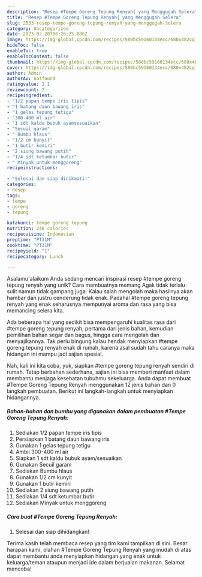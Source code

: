 ```yaml
---
description: "Resep #Tempe Goreng Tepung Renyah{ yang Menggugah Selera"
title: "Resep #Tempe Goreng Tepung Renyah{ yang Menggugah Selera"
slug: 2533-resep-tempe-goreng-tepung-renyah-yang-menggugah-selera
category: Uncategorized
date: 2023-02-20T06:26:25.086Z
image: https://img-global.cpcdn.com/recipes/580bc59160134ecc/680x482cq70/tempe-goreng-tepung-renyah-foto-resep-utama.jpg
hideToc: false
enableToc: true
enableTocContent: false
thumbnail: https://img-global.cpcdn.com/recipes/580bc59160134ecc/680x482cq70/tempe-goreng-tepung-renyah-foto-resep-utama.jpg
cover: https://img-global.cpcdn.com/recipes/580bc59160134ecc/680x482cq70/tempe-goreng-tepung-renyah-foto-resep-utama.jpg
author: Admin
authorAv: notfound
ratingvalue: 3.1
reviewcount: 7
recipeingredient:
- "1/2 papan tempe iris tipis"
- "1 batang daun bawang iris"
- "1 gelas tepung tetigu"
- "300-400 ml air"
- "1 sdt kaldu bubuk ayamsesuaikan"
- "Secuil garam"
- " Bumbu hlaus"
- "1/2 cm kunyit"
- "1 butir kemiri"
- "2 siung bawang putih"
- "1/4 sdt ketumbar butir"
- " Minyak untuk menggoreng"
recipeinstructions:

- "Selesai dan siap dinikmati!"
categories:
- Resep
tags:
- tempe
- goreng
- tepung

katakunci: tempe goreng tepung 
nutrition: 240 calories
recipecuisine: Indonesian
preptime: "PT31M"
cooktime: "PT31M"
recipeyield: "1"
recipecategory: Lunch

---
```



Asalamu'alaikum Anda sedang mencari inspirasi resep #tempe goreng tepung renyah yang unik? Cara membuatnya memang Agak tidak terlalu sulit namun tidak gampang juga. Kalau salah mengolah maka hasilnya akan hambar dan justru cenderung tidak enak. Padahal #tempe goreng tepung renyah yang enak seharusnya mempunyai aroma dan rasa yang bisa memancing selera kita.


Ada beberapa hal yang sedikit bisa mempengaruhi kualitas rasa dari #tempe goreng tepung renyah, pertama dari jenis bahan, kemudian pemilihan bahan segar dan bagus, hingga cara mengolah dan menyajikannya. Tak perlu bingung kalau hendak menyiapkan #tempe goreng tepung renyah enak di rumah, karena asal sudah tahu caranya maka hidangan ini mampu jadi sajian spesial.




Nah, kali ini kita coba, yuk, siapkan #tempe goreng tepung renyah sendiri di rumah. Tetap berbahan sederhana, sajian ini bisa memberi manfaat dalam membantu menjaga kesehatan tubuhmu sekeluarga. Anda dapat membuat #Tempe Goreng Tepung Renyah menggunakan 12 jenis bahan dan 0 langkah pembuatan. Berikut ini langkah-langkah untuk menyiapkan hidangannya.

<!--inarticleads1-->

##### Bahan-bahan dan bumbu yang digunakan dalam pembuatan #Tempe Goreng Tepung Renyah:

1. Sediakan 1/2 papan tempe iris tipis
1. Persiapkan 1 batang daun bawang iris
1. Gunakan 1 gelas tepung tetigu
1. Ambil 300-400 ml air
1. Siapkan 1 sdt kaldu bubuk ayam/sesuaikan
1. Gunakan Secuil garam
1. Sediakan  Bumbu hlaus
1. Gunakan 1/2 cm kunyit
1. Gunakan 1 butir kemiri
1. Sediakan 2 siung bawang putih
1. Sediakan 1/4 sdt ketumbar butir
1. Sediakan  Minyak untuk menggoreng




<!--inarticleads2-->

##### Cara buat #Tempe Goreng Tepung Renyah:


1. Selesai dan siap dihidangkan!



Terima kasih telah membaca resep yang tim kami tampilkan di sini. Besar harapan kami, olahan #Tempe Goreng Tepung Renyah yang mudah di atas dapat membantu anda menyiapkan hidangan yang enak untuk keluarga/teman ataupun menjadi ide dalam berjualan makanan. Selamat mencoba!
